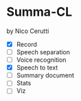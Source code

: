 # Summa-CL

by Nico Cerutti

- [x] Record
- [ ] Speech separation
- [ ] Voice recognition
- [x] Speech to text
- [ ] Summary document
- [ ] Stats
- [ ] Viz
